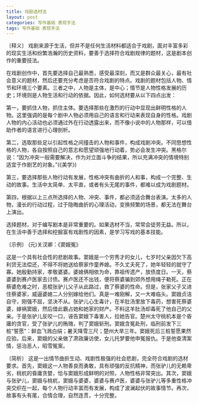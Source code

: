 ```yaml
---
title: 戏剧选材法
layout: post
categories: 写作基础 表现手法
tags: 写作基础 表现手法
---
```


〔释义〕 戏剧来源于生活，但并不是任何生活材料都适合于戏剧，面对丰富多彩的现实生活和纷繁浩瀚的历史资料，要善于选择符合戏剧规律的题材，这是剧本创作的重要技法。

在戏剧创作中，首先要选择自己最熟悉，感受最深刻，而又是群众最关心，最有社会意义的题材，然后还要充分考虑是否符合戏剧的特点。戏剧的题材包括人物、情节和环境三个要素。三者之中，人物是主体，是中心；情节是人物性格发展的历史；环境则是人物生活和行动的依据。因此，如何选材要从以下四点出发：

第一，要抓住人物，抓住主体。要选择那些在激烈的行动中显现出鲜明性格的人物。这里强调的是每个剧中人物必须用自己的语言和行动来表现自身的性格。戏剧人物的内心活动也必须通过外在行动透露出来，而不像小说中的人物那样，可以借助作者的语言进行心理剖析。

第二，选取那些足以引起性格之间撞击的人物和事件，构成戏剧冲突。不同思想性格的人物，各自按照自己的意志和愿望顽强地行动着，势必会发生冲突。黑格尔说：“因为冲突一般需要解决，作为对立面斗争的结果，所以充满冲突的情境特别适宜于作剧艺的对象。”(《美学》)

第三，要选择那些人物行动有发展，性格冲突有曲折的人和事，构成一个完整、生动的故事。生活中太简单、太平直，或者有头无尾的事件，都难以成为戏剧题材。

第四，根据以上三点所选择的人物、冲突、事件，都必须适合舞台表演。太多的人物，漫长的行动过程，过于隐晦曲折的心理活动，变换频繁的场景，都无法在舞台上演出。

选择题材，对于编写剧本是非常重要的。如果选材不当，常常会徒劳无益。所以，在生活中善于选择和挖掘富有戏剧性的因素，是学习写戏的基本技能。

〔示例〕 (元)关汊卿：《窦娥冤》

这是一个具有社会性的悲剧故事。窦娥是一个穷秀才的女儿，七岁时父亲因欠下高利贷无法偿还，不得不将她送给蔡家作童养媳。不久丈夫死了，她年轻轻的就守了寡。她殷勤持家，孝敬婆婆。婆媳俩相依为命，靠祖传遗产，放债度日。一天，蔡婆婆到赛卢医家去讨债。赛卢医还不出钱，便将蔡婆骗到郊外想用绳子勒死。正在蔡婆危难之时，恶棍张驴儿父子从此路过，救了蔡婆的性命。但是，张家父子又进住蔡婆家，威逼婆媳二人分别嫁给他们。真是一难刚解，又一大难临头。窦娥贞洁自守，刚强不屈，坚决不从。张驴儿心生毒计，在羊肚汤里放下毒药，想害死蔡婆婆，嫁祸窦娥，然后借此霸占她和她家的财产。不料这羊肚汤却毒死了他自己的父亲。于是张驴儿反咬一口，诬告窦娥下毒害人，拉她告官。楚州太守桃机本是个昏庸的贪官，受了张驴儿的贿赂，判了窦娥斩刑。窦娥含冤赴刑，临刑前发下三桩“誓愿”：鲜血飞溅白绢；暑天降雪三尺；楚州大旱三年。窦娥死后三桩誓愿果然应验。后来，窦娥的父亲做了肃政廉访使，女儿托梦要他申冤报仇。于是他查清案情，惩治恶人，昭雪冤案。

〔简析〕 这是一出情节曲折生动、戏剧性极强的社会悲剧，完全符合戏剧的选材要求。首先，窦娥这一人物善良而勇敢，具有顽强的反抗精神，而张驴儿的无赖卑劣，桃杌的昏庸贪婪，恰与窦娥形成鲜明的对照，人物性格非常突出。其次，窦娥与张驴儿，窦娥与桃杌，窦娥与婆婆，婆婆与赛卢医，婆婆与张驴儿等多重性格冲突交织在一起，每个人物行动丰富而有发展，构成了波澜起伏的故事情节。再次，故事有头有尾，合情合理，自然连贯，十分完整。 